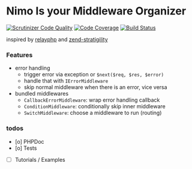 Nimo Is your Middleware Organizer
=================================

[![Scrutinizer Code Quality](https://scrutinizer-ci.com/g/mcfog/nimo/badges/quality-score.png?b=master)](https://scrutinizer-ci.com/g/mcfog/nimo/?branch=master)
[![Code Coverage](https://scrutinizer-ci.com/g/mcfog/nimo/badges/coverage.png?b=master)](https://scrutinizer-ci.com/g/mcfog/nimo/?branch=master)
[![Build Status](https://scrutinizer-ci.com/g/mcfog/nimo/badges/build.png?b=master)](https://scrutinizer-ci.com/g/mcfog/nimo/build-status/master)

inspired by [relayphp](https://github.com/relayphp/Relay.Relay) and [zend-stratigility](https://github.com/zendframework/zend-stratigility) 

### Features

+ error handling
  + trigger error via exception or `$next($req, $res, $error)`
  + handle that with `IErrorMiddleware`
  + skip normal middleware when there is an error, vice versa
+ bundled middlewares
  + `CallbackErrorMiddleware`: wrap error handling callback
  + `ConditionMiddleware`: conditionally skip inner middleware
  + `SwitchMiddleware`: choose a middleware to run (routing)

### todos

+ [o] PHPDoc
+ [o] Tests
+ [ ] Tutorials / Examples
